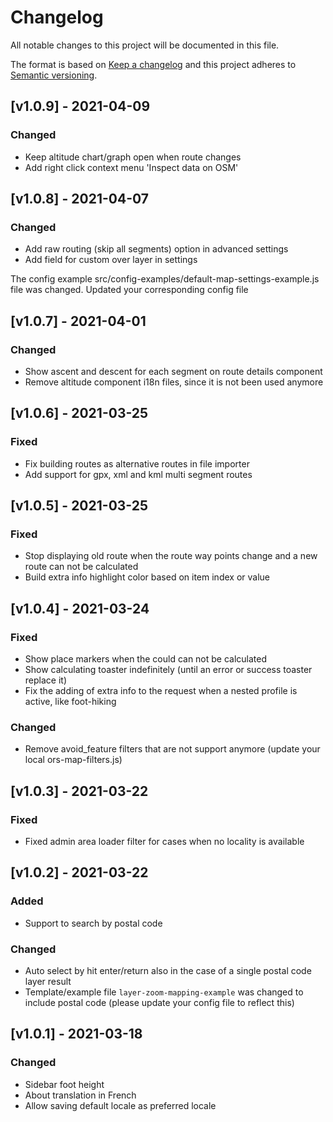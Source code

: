 # Changelog #

All notable changes to this project will be documented in this file.

The format is based on [Keep a changelog](http://keepachangelog.com/en/1.0.0/)
and this project adheres to [Semantic versioning](http://semver.org/spec/v2.0.0.html).

<!--
This is how a changelog entry should look like:

## [version] - YYYY-MM-DD

### Added
- for new features.
### Changed
- existing functionality.
### Deprecated
- soon-to-be removed features.
### Removed
- now removed features.
### Fixed
- any bug.
### Security
- in case of vulnerabilities. (Use for vulnerability fixes)

RELEASING:
1. Change Unreleased to new release number
2. Add today's Date
3. Change unreleased link to compare new release:
[unreleased]: https://github.com/GIScience/openrouteservice/compare/vnew...HEAD
4. Add new compare link below
[new]: https://github.com/GIScience/openrouteservice/compare/vlast...vnew
5. Git tag release commit with vX.X.X to enable links
6. Double check issue links are valid
7. Run 'grunt up' for patch, 'grunt up:minor' or 'grunt up:major' versions
8. Add version to docker-compose.yml (grunt version always adds 1 on top the current version ...)
 -->

## [v1.0.9] - 2021-04-09 ##

### Changed ###

- Keep altitude chart/graph open when route changes
- Add right click context menu 'Inspect data on OSM'

## [v1.0.8] - 2021-04-07 ##

### Changed ###

- Add raw routing (skip all segments) option in advanced settings
- Add field for custom over layer in settings

The config example src/config-examples/default-map-settings-example.js file was changed. Updated your corresponding config file

## [v1.0.7] - 2021-04-01 ##

### Changed ###

- Show ascent and descent for each segment on route details component
- Remove altitude component i18n files, since it is not been used anymore

## [v1.0.6] - 2021-03-25 ##

### Fixed ###

- Fix building routes as alternative routes in file importer
- Add support for gpx, xml and kml multi segment routes

## [v1.0.5] - 2021-03-25 ##

### Fixed ###

- Stop displaying old route when the route way points change and a new route can not be calculated
- Build extra info highlight color based on item index or value

## [v1.0.4] - 2021-03-24 ##

### Fixed ###

- Show place markers when the could can not be calculated
- Show calculating toaster indefinitely (until an error or success toaster replace it)
- Fix the adding of extra info to the request when a nested profile is active, like foot-hiking

### Changed ###

- Remove avoid_feature filters that are not support anymore (update your local ors-map-filters.js)

## [v1.0.3] - 2021-03-22 ##

### Fixed ###

- Fixed admin area loader filter for cases when no locality is available

## [v1.0.2] - 2021-03-22 ##

### Added ###

- Support to search by postal code

### Changed ###

- Auto select by hit enter/return also in the case of a single postal code layer result
- Template/example file `layer-zoom-mapping-example` was changed to include postal code (please update your config file to reflect this)

## [v1.0.1] - 2021-03-18 ##

### Changed ###

- Sidebar foot height
- About translation in French
- Allow saving default locale as preferred locale